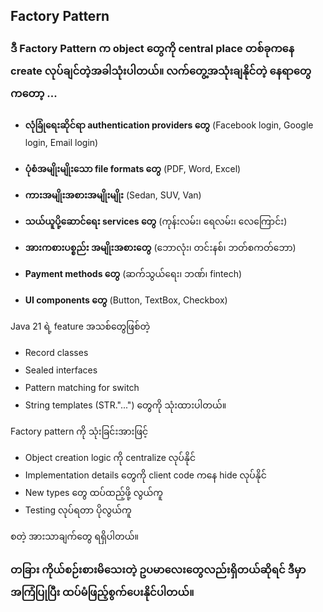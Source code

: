 ## Factory Pattern

### ဒီ Factory Pattern က object တွေကို central place တစ်ခုကနေ create လုပ်ချင်တဲ့အခါသုံးပါတယ်။ လက်တွေ့အသုံးချနိုင်တဲ့ နေရာတွေကတော့ ...

<div style="font-size:14px;line-height: 2;">

- **လုံခြုံရေးဆိုင်ရာ authentication providers တွေ** (Facebook login, Google login, Email login)

- **ပုံစံအမျိုးမျိုးသော file formats တွေ** (PDF, Word, Excel)

- **ကားအမျိုးအစားအမျိုးမျိုး** (Sedan, SUV, Van)

- **သယ်ယူပို့ဆောင်ရေး services တွေ** (ကုန်းလမ်း၊ ရေလမ်း၊ လေကြောင်း)

- **အားကစားပစ္စည်း အမျိုးအစားတွေ** (ဘောလုံး၊ တင်းနစ်၊ ဘတ်စကတ်ဘော)

- **Payment methods တွေ** (ဆက်သွယ်ရေး၊ ဘဏ်၊ fintech)

- **UI components တွေ** (Button, TextBox, Checkbox)

Java 21 ရဲ့ feature အသစ်တွေဖြစ်တဲ့

- Record classes
- Sealed interfaces
- Pattern matching for switch
- String templates (STR."...")
တွေကို သုံးထားပါတယ်။

Factory pattern ကို သုံးခြင်းအားဖြင့်

- Object creation logic ကို centralize လုပ်နိုင်
- Implementation details တွေကို client code ကနေ hide လုပ်နိုင်
- New types တွေ ထပ်ထည့်ဖို့ လွယ်ကူ
- Testing လုပ်ရတာ ပိုလွယ်ကူ

စတဲ့ အားသာချက်တွေ ရရှိပါတယ်။

</div>

### တခြား ကိုယ်စဉ်းစားမိသေးတဲ့ ဥပမာလေးတွေလည်းရှိတယ်ဆိုရင် ဒီမှာ အကြံပြုပြီး ထပ်မံဖြည့်စွက်ပေးနိုင်ပါတယ်။